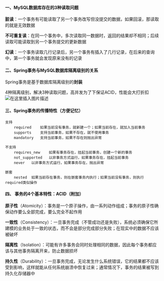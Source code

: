 #### 一、MySQL数据库存在的3种读取问题
**脏读**：一个事务有可能读取了另一个事务改写但没提交的数据，如果回滚，那读取的就是无效数据

**不可重复读**：在同一个事务中，多次读取同一数据时，返回的结果却不相同；后续读取可能读取到另一个事务提交的更新数据

**幻读**：一个事务读取几行记录后，另一个事务有插入了几行记录，在后来的查询中，第一个事务就会发现原来没有的记录

#### 二、Spring事务与MySQL数据库隔离级别的关系
Spring事务是基于数据库隔离级别的**封装**

4种隔离级别，解决3种读取问题，高并发为了下保证ACID，性能会大打折扣
![在这里插入图片描述](https://img-blog.csdnimg.cn/20200517215905127.png?x-oss-process=image/watermark,type_ZmFuZ3poZW5naGVpdGk,shadow_10,text_aHR0cHM6Ly9ibG9nLmNzZG4ubmV0L2xvdWxhbnl1ZV8=,size_16,color_FFFFFF,t_70)

#### 三、Spring事务的传播特性（方便记忆）

	支持
		required	如果当前没有事务，就新建一个；如果当前存在，就加入当前事务
		supports	支持当前事务，如果不存在，就不使用事务
		mandatory	支持当前事务，如果不存在则抛出异常
		
	不支持
		requires_new	如果有事务存在，挂起当前事务，创建一个新的事务
		not_supported	以非事务方式运行，如果事务存在，挂起当前事务
		never	以非事务方式运行，如果事务存在，抛出异常
		
	嵌套
		nested	如果当前存在事务，则在嵌套事务内执行；如果当前没有事务，则执行required类似操作

#### 四、 事务的4个基本特性：ACID（附加）

**原子性**（Atomicity）：事务是一个原子操作，由一系列动作组成；事务的原子性确保动作要么全部完成，要么完全不起作用

**一致性**（Consistency）：一旦事务完成（不管成功还是失败），系统必须确保它所建模的业务处于一致的状态，而不会是部分完成部分失败；在现实中的数据不应该被破坏

**隔离性**（Isolation）：可能有许多事务会同时处理相同的数据，因此每个事务都应该与其他事务隔离开来，防止数据损坏

**持久性**（Durability）：一旦事务完成，无论发生什么系统错误，它的结果都不应该受到影响，这样就能从任何系统崩溃中恢复过来；通常情况下，事务的结果被写到持久化存储器中
